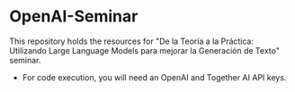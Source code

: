 # OpenAI-Seminar

This repository holds the resources for "De la Teoría a la Práctica: Utilizando Large Language Models para mejorar la Generación de Texto" seminar.

- For code execution, you will need an OpenAI and Together AI API keys.
